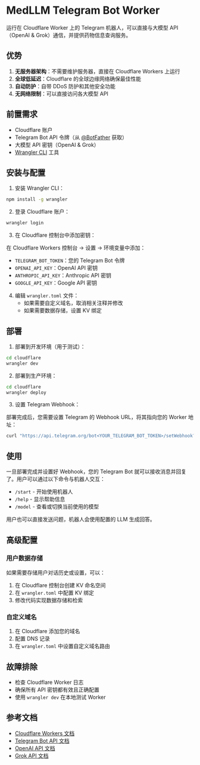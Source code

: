 # MedLLM Telegram Bot Worker

运行在 Cloudflare Worker 上的 Telegram 机器人，可以直接与大模型 API（OpenAI & Grok）通信，并提供药物信息查询服务。

## 优势

1. **无服务器架构**：不需要维护服务器，直接在 Cloudflare Workers 上运行
2. **全球低延迟**：Cloudflare 的全球边缘网络确保最佳性能
3. **自动防护**：自带 DDoS 防护和其他安全功能
4. **无网络限制**：可以直接访问各大模型 API

## 前置需求

- Cloudflare 账户
- Telegram Bot API 令牌（从 [@BotFather](https://t.me/BotFather) 获取）
- 大模型 API 密钥（OpenAI & Grok）
- [Wrangler CLI](https://developers.cloudflare.com/workers/wrangler/) 工具

## 安装与配置

1. 安装 Wrangler CLI：

```bash
npm install -g wrangler
```

2. 登录 Cloudflare 账户：

```bash
wrangler login
```

3. 在 Cloudflare 控制台中添加密钥：

在 Cloudflare Workers 控制台 → 设置 → 环境变量中添加：
   - `TELEGRAM_BOT_TOKEN`：您的 Telegram Bot 令牌
   - `OPENAI_API_KEY`：OpenAI API 密钥
   - `ANTHROPIC_API_KEY`：Anthropic API 密钥
   - `GOOGLE_API_KEY`：Google API 密钥

4. 编辑 `wrangler.toml` 文件：
   - 如果需要自定义域名，取消相关注释并修改
   - 如果需要数据存储，设置 KV 绑定

## 部署

1. 部署到开发环境（用于测试）：

```bash
cd cloudflare
wrangler dev
```

2. 部署到生产环境：

```bash
cd cloudflare
wrangler deploy
```

3. 设置 Telegram Webhook：

部署完成后，您需要设置 Telegram 的 Webhook URL，将其指向您的 Worker 地址：

```bash
curl "https://api.telegram.org/bot<YOUR_TELEGRAM_BOT_TOKEN>/setWebhook?url=<YOUR_WORKER_URL>"
```

## 使用

一旦部署完成并设置好 Webhook，您的 Telegram Bot 就可以接收消息并回复了。用户可以通过以下命令与机器人交互：

- `/start` - 开始使用机器人
- `/help` - 显示帮助信息
- `/model` - 查看或切换当前使用的模型

用户也可以直接发送问题，机器人会使用配置的 LLM 生成回答。

## 高级配置

### 用户数据存储

如果需要存储用户对话历史或设置，可以：

1. 在 Cloudflare 控制台创建 KV 命名空间
2. 在 `wrangler.toml` 中配置 KV 绑定
3. 修改代码实现数据存储和检索

### 自定义域名

1. 在 Cloudflare 添加您的域名
2. 配置 DNS 记录
3. 在 `wrangler.toml` 中设置自定义域名路由

## 故障排除

- 检查 Cloudflare Worker 日志
- 确保所有 API 密钥都有效且正确配置
- 使用 `wrangler dev` 在本地测试 Worker

## 参考文档

- [Cloudflare Workers 文档](https://developers.cloudflare.com/workers)
- [Telegram Bot API 文档](https://core.telegram.org/bots/api)
- [OpenAI API 文档](https://platform.openai.com/docs/api-reference)
- [Grok API 文档](https://docs.x.ai/docs/api-reference#api-key)
